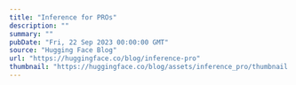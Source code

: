 ```yaml
---
title: "Inference for PROs"
description: ""
summary: ""
pubDate: "Fri, 22 Sep 2023 00:00:00 GMT"
source: "Hugging Face Blog"
url: "https://huggingface.co/blog/inference-pro"
thumbnail: "https://huggingface.co/blog/assets/inference_pro/thumbnail.png"
---
```


